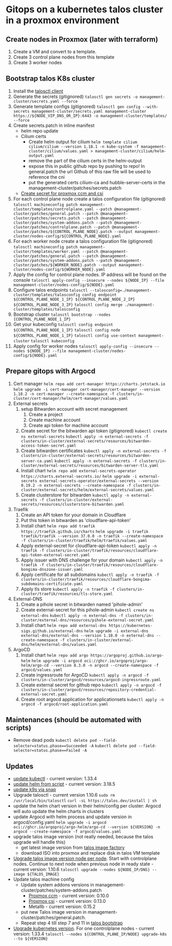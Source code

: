 # Gitops on a kubernetes talos cluster in a proxmox environment

## Create nodes in Proxmox (later with terraform)

1. Create a VM and convert to a template.
2. Create 3 control plane nodes from this template
3. Create 3 worker nodes

## Bootstrap talos K8s cluster

1. Install the [talosctl client](https://www.talos.dev/v1.9/talos-guides/install/talosctl/)
2. Generate the secrets (gitignored)
   `talosctl gen secrets -o management-cluster/secrets.yaml --force`
3. Generate template configs (gitignored)
   `talosctl gen config --with-secrets management-cluster/secrets.yaml management-cluster https://${NODE_VIP_DNS_OR_IP}:6443 -o management-cluster/templates/ --force`
4. Create secrets.patch in inline manifest
   - helm repo update
   - Cilium certs
     - Create helm output for cilium
       `helm template cilium cilium/cilium --version 1.18.1 -n kube-system -f management-cluster/cilium/values.yaml > management-cluster/cilium/helm-output.yaml`
     - remove the part of the cilium certs in the helm-output
     - expose this in public github repo by pushing to repo! In general.patch the url Github of this raw file will be used to reference the cni
     - put the generated certs cilium-ca and hubble-server-certs in the management-cluster/patches/secrets.patch
   - [Create secret for proxmox ccm and csi](https://github.com/sergelogvinov/proxmox-csi-plugin/blob/main/docs/install.md#install-the-plugin-by-using-talos-machine-config)
5. For each control plane node create a talos configuration file (gitignored)
   `talosctl machineconfig patch management-cluster/templates/controlplane.yaml --patch @management-cluster/patches/general.patch --patch @management-cluster/patches/secrets.patch --patch @management-cluster/patches/system-addons.patch --patch @management-cluster/patches/controlplane.patch --patch @management-cluster/patches/${CONTROL_PLANE_NODE}.patch --output management-cluster/nodes-config/${CONTROL_PLANE_NODE}.yaml`
6. For each worker node create a talos configuration file (gitignored)
   `talosctl machineconfig patch management-cluster/templates/worker.yaml --patch @management-cluster/patches/general.patch --patch @management-cluster/patches/system-addons.patch --patch @management-cluster/patches/${WORKER_NODE}.patch --output management-cluster/nodes-config/${WORKER_NODE}.yaml`
7. Apply the config for control plane nodes. IP address will be found on the console
   `talosctl apply-config --insecure --nodes ${NODE_IP} --file management-cluster/nodes-config/${NODE}.yaml`
8. Configure talos endpoints
   `talosctl --talosconfig=./management-cluster/templates/talosconfig config endpoint ${CONTROL_PLANE_NODE_1_IP} ${CONTROL_PLANE_NODE_2_IP} ${CONTROL_PLANE_NODE_3_IP}`
   `talosctl config merge ./management-cluster/templates/talosconfig`
9. Bootstrap cluster
   `talosctl bootstrap --nodes {CONTROL_PLANE_NODE_1_IP}`
10. Get your kubeconfig
    `talosctl config endpoint ${CONTROL_PLANE_NODE_1_IP}`
    `talosctl config node ${CONTROL_PLANE_NODE_1_IP}`
    `talosctl config use-context management-cluster`
    `talosctl kubeconfig`
11. Apply config for worker nodes
    `talosctl apply-config --insecure --nodes ${NODE_IP} --file management-cluster/nodes-config/${NODE}.yaml`

## Prepare gitops with Argocd

1. Cert manager
   `helm repo add cert-manager https://charts.jetstack.io`
   `helm upgrade -i cert-manager cert-manager/cert-manager --version 1.18.2 -n cert-manager --create-namespace -f clusters/in-cluster/cert-manager/helm/cert-manager/values.yaml`
2. External secrets
   1. setup Bitwarden account with secret management
      1. Create a project
      2. Create machine account
      3. Create api token for machine account
   2. Create secret for the bitwarden api token (gitignored)
      `kubectl create ns external-secrets`
      `kubectl apply -n external-secrets -f clusters/in-cluster/external-secrets/resources/bitwarden-access-token-secret.yaml`
   3. Create bitwarden certificates
      `kubectl apply -n external-secrets -f clusters/in-cluster/external-secrets/resources/bitwarden-server-ca.yaml`
      `kubectl apply -n external-secrets -f clusters/in-cluster/external-secrets/resources/bitwarden-server-tls.yaml`
   4. Install chart
      `helm repo add external-secrets-operator https://charts.external-secrets.io/`
      `helm upgrade -i external-secrets external-secrets-operator/external-secrets --version 0.19.2 -n external-secrets --create-namespace -f clusters/in-cluster/external-secrets/helm/external-secrets/values.yaml`
   5. Create clusterstore for bitwarden
      `kubectl apply -n external-secrets -f clusters/in-cluster/external-secrets/resources/clusterstore-bitwarden.yaml`
3. Traefik
   1. Create an API token for your domain in Cloudflare
   2. Put this token in bitwarden as 'cloudflare-api-token'
   3. Install chart
      `helm repo add traefik https://traefik.github.io/charts`
      `helm upgrade -i traefik traefik/traefik --version 37.0.0 -n traefik --create-namespace -f clusters/in-cluster/traefik/helm/traefik/values.yaml`
   4. Apply external-secret for cloudflare-api-token
      `kubectl apply -n traefik -f clusters/in-cluster/traefik/resources/cloudflare-api-token-external-secret.yaml`
   5. Apply issuer with DNS challenge for your domain
      `kubectl apply -n traefik -f clusters/in-cluster/traefik/resources/cloudflare-bongima-dnszone-issuer.yaml`
   6. Apply certificate for all subdomains
      `kubectl apply -n traefik -f clusters/in-cluster/traefik/resources/cloudflare-bongima-subdomains-certificate.yaml`
   7. Apply tls store
      `kubectl apply -n traefik -f clusters/in-cluster/traefik/resources/tls-store.yaml`
4. External-DNS
   1. Create a pihole secret in bitwarden named 'pihole-admin'
   2. Create external-secret for this pihole-admin
      `kubectl create ns external-dns`
      `kubectl apply -n external-dns -f clusters/in-cluster/external-dns/resources/pihole-external-secret.yaml`
   3. Install chart
      `helm repo add external-dns https://kubernetes-sigs.github.io/external-dns`
      `helm upgrade -i external-dns external-dns/external-dns --version 1.18.0 -n external-dns --create-namespace -f clusters/in-cluster/external-dns/helm/external-dns/values.yaml`
5. ArgoCD
   1. Install chart
      `helm repo add argo https://argoproj.github.io/argo-helm`
      `helm upgrade -i argocd oci://ghcr.io/argoproj/argo-helm/argo-cd --version 8.3.0 -n argocd --create-namespace -f argocd/values.yaml`
   2. Create ingressroute for ArgoCD
      `kubectl apply -n argocd -f clusters/in-cluster/argocd/resources/argocd-ingressroute.yaml`
   3. Create external secret for github repo
      `kubectl apply -n argocd -f clusters/in-cluster/argocd/resources/repository-credential-external-secret.yaml`
   4. Create root argocd application for applicationsets
      `kubectl apply -n argocd -f argocd/root-application.yaml`

## Maintenances (should be automated with scripts)

- Remove dead pods
  `kubectl delete pod --field-selector=status.phase==Succeeded -A`
  `kubectl delete pod --field-selector=status.phase==Failed -A`

## Updates

- [update kubectl](https://kubernetes.io/docs/tasks/tools/install-kubectl-linux/) - current version: 1.33.4
- [update helm from script](https://helm.sh/docs/intro/install/) - current version: 3.18.5
- [update k9s via snap](https://github.com/derailed/k9s)
- Upgrade talosctl - current version 1.10.6
  `sudo rm /usr/local/bin/talosctl`
  `curl -sL https://talos.dev/install | sh`
- update the helm chart version in their helm/config per cluster: Argocd will auto update the helm charts in clusters
- update Argocd with helm process and update version in argocd/config.yaml
  `helm upgrade -i argocd oci://ghcr.io/argoproj/argo-helm/argo-cd --version ${VERSION} -n argocd --create-namespace -f argocd/values.yaml`
- upgrade talos image version (not really needed, because the talos upgrade will handle this)
  - get latest image version from [talos image factory](https://factory.talos.dev/)
  - download ISO into proxmox and replace disk in talos VM template
- [Upgrade talos image version node per node](https://www.talos.dev/v1.10/talos-guides/upgrading-talos/). Start with controlplane nodes. Continue to next node when previous node in ready state - current version: 1.10.6
  `talosctl upgrade --nodes ${NODE_IP/DNS} --image ${TALOS_IMAGE}`
- Update talos machine config
  - Update system addons versions in management-cluster/patches/system-addons.patch
    - [Proxmox ccm](https://github.com/sergelogvinov/proxmox-cloud-controller-manager/blob/main/CHANGELOG.md) - current version: 0.10.0
    - [Proxmox csi](https://github.com/sergelogvinov/proxmox-cloud-controller-manager/blob/main/CHANGELOG.md) - current version: 0.13.0
    - Metallb - current version: 0.15.2
  - put new Talos image version in management-cluster/patches/general.patch.
  - Repeat step 4 till step 7 and 11 in [talos bootstrap](#bootstrap-talos-k8s-cluster)
- [Upgrade kubernetes version](https://www.talos.dev/v1.10/kubernetes-guides/upgrading-kubernetes/). For one controlplane nodes - current version: 1.33.4
  `talosctl --nodes ${CONTROL_PLANE_IP/NODE} upgrade-k8s --to ${VERSION}`
